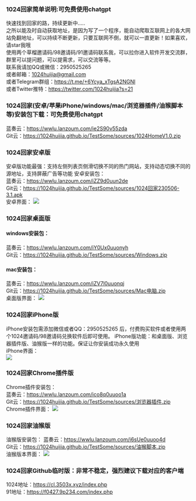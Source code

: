 ### 1024回家简单说明:可免费使用chatgpt    
快速找到回家的路，持续更新中.....  
之所以能及时自动获取地址，是因为写了一个程序，能自动爬取互联网上的各大网站免翻地址，可以持续不断更新，只要互联网不倒，就可以一直更新！如果喜欢，请star我哦  
使用两个草榴邀请码/98邀请码/91邀请码联系我，可以拉你进入软件开发交流群，群里可以提问题，可以提需求，可以交流等等。  
联系我请加QQ或微信：2950525265   
或者邮箱：1024huijia@gmail.com   
或者Telegram群组：<https://t.me/+6Ycya_xTgsA2NGNl>    
或者Twitter推特：<https://twitter.com/1024huijia?s=21>   

### 1024回家(安卓/苹果iPhone/windows/mac/浏览器插件/油猴脚本等)安装包下载：可免费使用chatgpt  
蓝奏云：<https://wwlu.lanzoum.com/ie2S90v55zda>  
Git云：<https://1024huijia.github.io/TestSome/sources/1024HomeV1.0.zip>



### 1024回家安卓版  

安卓版功能最强：支持左侧列表页侧滑切换不同的热门网站，支持动态切换不同的源地址，支持屏蔽广告等功能
安卓安装包：  
蓝奏云：<https://wwlu.lanzoum.com/iZZ9d0uun2de>  
Git云：<https://1024huijia.github.io/TestSome/sources/1024回家230506-3.1.apk>    
安卓界面：
![](https://1024huijia.github.io/QingChunMeizi/androidhome.2i7k11inud40.webp)



### 1024回家桌面版  

#### windows安装包：  
蓝奏云：<https://wwlu.lanzoum.com/iY0Ux0uuonyh>  
Git云：<https://1024huijia.github.io/TestSome/sources/Windows.zip>    
#### mac安装包：  
蓝奏云：<https://wwlu.lanzoum.com/iZV7l0uuonqj>  
Git云：<https://1024huijia.github.io/TestSome/sources/Mac电脑.zip>    
桌面版界面：
![](https://cdn.staticaly.com/gh/1024huijia/QingChunMeizi@master/image.2uogc2e021s0.webp)  



### 1024回家iPhone版  

iPhone安装包需添加微信或者QQ：2950525265 后，付费购买软件或者使用两个1024邀请码/98邀请码兑换软件后即可使用。
iPhone版功能：和桌面版、浏览器插件版、油猴版一样的功能。保证让你安装成功永久使用   
iPhone界面：   
![](https://1024huijia.github.io/QingChunMeizi/iPhoneHuijia2.4t05rnrwiku0.webp)



### 1024回家Chrome插件版

Chrome插件安装包：  
蓝奏云：<https://wwlu.lanzoum.com/ico8q0uuoo1a>  
Git云：<https://1024huijia.github.io/TestSome/sources/浏览器插件.zip>   
Chrome插件界面：
![](https://cdn.staticaly.com/gh/1024huijia/QingChunMeizi@master/image.5j7g1863qw00.webp)  



### 1024回家油猴版  

油猴版安装包：
蓝奏云：<https://wwlu.lanzoum.com/i6sUe0uuoo4d>  
Git云：<https://1024huijia.github.io/TestSome/sources/油猴脚本.zip>  
油猴版本界面：
![](https://cdn.staticaly.com/gh/1024huijia/QingChunMeizi@master/image.5j7g1863qw00.webp)  



### 1024回家Github临时版：非常不稳定，强烈建议下载对应的客户端

1024地址：https://cl.3503x.xyz/index.php  
91地址：https://f0427.9p234.com/index.php